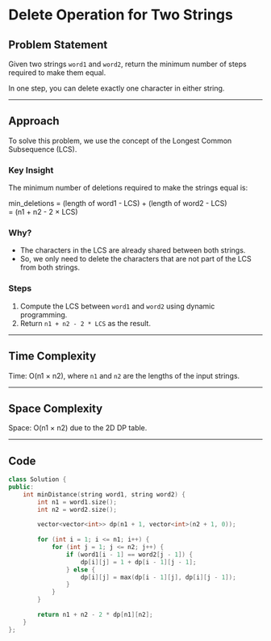 # Delete Operation for Two Strings

## Problem Statement

Given two strings `word1` and `word2`, return the minimum number of steps required to make them equal.

In one step, you can delete exactly one character in either string.

---

## Approach

To solve this problem, we use the concept of the Longest Common Subsequence (LCS).

### Key Insight

The minimum number of deletions required to make the strings equal is:

min_deletions = (length of word1 - LCS) + (length of word2 - LCS)  
               = (n1 + n2 - 2 × LCS)

### Why?

- The characters in the LCS are already shared between both strings.
- So, we only need to delete the characters that are not part of the LCS from both strings.

### Steps

1. Compute the LCS between `word1` and `word2` using dynamic programming.
2. Return `n1 + n2 - 2 * LCS` as the result.

---

## Time Complexity

Time: O(n1 × n2), where `n1` and `n2` are the lengths of the input strings.

---

## Space Complexity

Space: O(n1 × n2) due to the 2D DP table.

---

## Code

```cpp
class Solution {
public:
    int minDistance(string word1, string word2) {
        int n1 = word1.size();
        int n2 = word2.size();
        
        vector<vector<int>> dp(n1 + 1, vector<int>(n2 + 1, 0));
        
        for (int i = 1; i <= n1; i++) {
            for (int j = 1; j <= n2; j++) {
                if (word1[i - 1] == word2[j - 1]) {
                    dp[i][j] = 1 + dp[i - 1][j - 1];
                } else {
                    dp[i][j] = max(dp[i - 1][j], dp[i][j - 1]);
                }
            }
        }
        
        return n1 + n2 - 2 * dp[n1][n2];
    }
};
